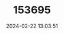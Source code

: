 ---
title: "153695"
category: "Cambarus robustus"
draft: false
date: 2024-02-22 13:03:51
languages:
  English: ["Big Water Crayfish"]
---